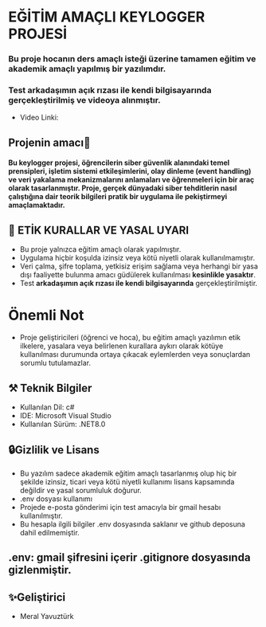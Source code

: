 # EĞİTİM AMAÇLI KEYLOGGER PROJESİ
### Bu proje hocanın ders amaçlı isteği üzerine tamamen **eğitim ve akademik** amaçlı yapılmış bir yazılımdır.
### Test arkadaşımın açık rızası ile kendi bilgisayarında gerçekleştirilmiş ve videoya alınmıştır.
* Video Linki:
## Projenin amacı🎯
#### Bu keylogger projesi, öğrencilerin siber güvenlik alanındaki temel prensipleri, işletim sistemi etkileşimlerini, olay dinleme (event handling) ve veri yakalama mekanizmalarını **anlamaları ve öğrenmeleri** için bir araç olarak tasarlanmıştır. Proje, gerçek dünyadaki siber tehditlerin nasıl çalıştığına dair teorik bilgileri pratik bir uygulama ile pekiştirmeyi amaçlamaktadır.
## 📣 ETİK KURALLAR VE YASAL UYARI
* Bu proje yalnızca eğitim amaçlı olarak yapılmıştır.
* Uygulama hiçbir koşulda izinsiz veya kötü niyetli olarak kullanılmamıştır.
* Veri çalma, şifre toplama, yetkisiz erişim sağlama veya herhangi bir yasa dışı faaliyette bulunma amacı güdülerek kullanılması **kesinlikle yasaktır**.
* Test **arkadaşımın açık rızası ile kendi bilgisayarında** gerçekleştirilmiştir.
# **Önemli Not**
* Proje geliştiricileri (öğrenci ve hoca), bu eğitim amaçlı yazılımın etik ilkelere, yasalara veya belirlenen kurallara aykırı olarak kötüye kullanılması durumunda ortaya çıkacak eylemlerden veya sonuçlardan  sorumlu tutulamazlar.
## ⚒️ Teknik Bilgiler
* Kullanılan Dil: c#
* IDE: Microsoft Visual Studio
* Kullanılan Sürüm: .NET8.0
## 🔒Gizlilik ve Lisans
* Bu yazılım sadece akademik eğitim amaçlı tasarlanmış olup hiç bir şekilde izinsiz, ticari veya kötü niyetli kullanımı lisans kapsamında değildir ve yasal sorumluluk doğurur.
* .env dosyası kullanımı
* Projede e-posta gönderimi için test amacıyla bir gmail hesabı kullanılmıştır.
* Bu hesapla ilgili bilgiler .env dosyasında saklanır ve github deposuna dahil edilmemiştir.
## .env: gmail şifresini içerir .gitignore dosyasında gizlenmiştir.
## ✨Geliştirici
* Meral Yavuztürk

